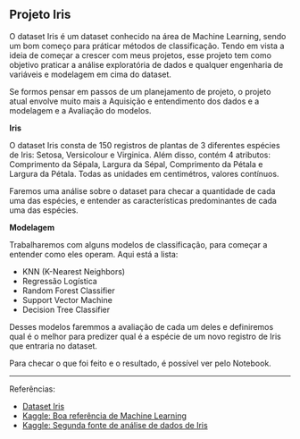 ## Projeto Iris

O dataset Iris é um dataset conhecido na área de Machine Learning, sendo um bom começo para práticar métodos de classificação. Tendo em vista a ideia de começar a crescer com meus projetos, esse projeto tem como objetivo praticar a análise exploratória de dados e qualquer engenharia de variáveis e modelagem em cima do dataset.

Se formos pensar em passos de um planejamento de projeto, o projeto atual envolve muito mais a Aquisição e entendimento dos dados e a modelagem e a Avaliação do modelos.

**Iris**

O dataset Iris consta de 150 registros de plantas de 3 diferentes espécies de Iris: Setosa, Versicolour e Virginica. Além disso, contém 4 atributos: Comprimento da Sépala, Largura da Sépal, Comprimento da Pétala e Largura da Pétala. Todas as unidades em centimétros, valores contínuos.

Faremos uma análise sobre o dataset para checar a quantidade de cada uma das espécies, e entender as características predominantes de cada uma das espécies.

**Modelagem**

Trabalharemos com alguns modelos de classificação, para começar a entender como eles operam. Aqui está a lista:

* KNN (K-Nearest Neighbors)
* Regressão Logística
* Random Forest Classifier
* Support Vector Machine
* Decision Tree Classifier

Desses modelos faremmos a avaliação de cada um deles e definiremos qual é o melhor para predizer qual é a espécie de um novo registro de Iris que entraria no dataset.

Para checar o que foi feito e o resultado, é possível ver pelo Notebook.


---
Referências:

* [Dataset Iris](https://archive.ics.uci.edu/dataset/53/iris)
* [Kaggle: Boa referência de Machine Learning](https://www.kaggle.com/code/ash316/ml-from-scratch-with-iris)
* [Kaggle: Segunda fonte de análise de dados de Iris](https://www.kaggle.com/code/anubhavkumargupta/iris-species-data-analysis-prediction-python)
